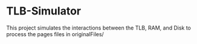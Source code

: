 # TLB-Simulator

This project simulates the interactions between the TLB, RAM, and Disk to process the pages files in originalFiles/
